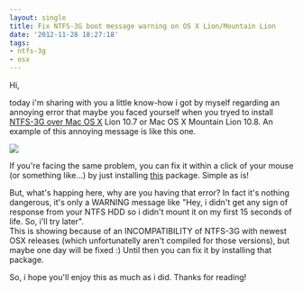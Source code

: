 ```yaml
---
layout: single
title: Fix NTFS-3G boot message warning on OS X Lion/Mountain Lion
date: '2012-11-28 18:27:18'
tags:
- ntfs-3g
- osx
---
```


Hi,

today i'm sharing with you a little know-how i got by myself regarding an annoying error that maybe you faced yourself when you tryed to install [NTFS-3G over Mac OS X](http://macntfs-3g.blogspot.it/ "NTFS-3G for Mac OS X") Lion 10.7 or Mac OS X Mountain Lion 10.8\. An example of this annoying message is like this one.  

![](/uploads/ntfs-3g-osx.png)

If you're facing the same problem, you can fix it within a click of your mouse (or something like...) by just installing [this](https://github.com/downloads/bfleischer/fuse_wait/fuse_wait-1.1.pkg "fuse_wait Installer for OS X 10.7 and later versions of Mac OS X") package. Simple as is!

But, what's happing here, why are you having that error? In fact it's nothing dangerous, it's only a WARNING message like "Hey, i didn't get any sign of response from your NTFS HDD so i didn't mount it on my first 15 seconds of life. So, i'll try later".  
This is showing because of an INCOMPATIBILITY of NTFS-3G with newest OSX releases (which unfortunatelly aren't compiled for those versions), but maybe one day will be fixed :) Until then you can fix it by installing that package.

So, i hope you'll enjoy this as much as i did. Thanks for reading!